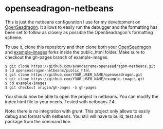 openseadragon-netbeans
======================

This is just the netbeans configuration I use for my development on [OpenSeadragon](https://github.com/openseadragon/openseadragon).
It allows to easily run the debugger and the formatting has been set to follow as closely as possible the OpenSeadragon's formatting scheme.

To use it, clone this repository and then clone both your [OpenSeadragon](https://github.com/openseadragon/openseadragon) and [example-images](https://github.com/openseadragon/example-images) forks inside the public_html folder.
Make sure to checkout the gh-pages branch of example-images.

```
$ git clone https://github.com/avandecreme/openseadragon-netbeans.git
$ cd openseadragon-netbeans/public_html
$ git clone https://github.com/YOUR_USER_NAME/openseadragon.git
$ git clone https://github.com/YOUR_USER_NAME/example-images.git
$ cd example-images
$ git checkout origin/gh-pages -b gh-pages
```

You should now be able to open the project in netbeans. You can modify the index.html file to your needs.
Tested with netbeans 7.4.


Note: there is no integration with grunt. This project only allows to easily debug and format with netbeans. You still will have to build, test and package from the command line.
